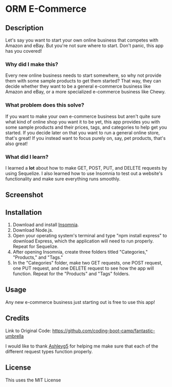 # ORM E-Commerce
## Description
Let's say you want to start your own online business that competes with Amazon and eBay. But you're not sure where to start. Don't panic, this app has you covered!
### Why did I make this?
Every new online business needs to start somewhere, so why not provide them with some sample products to get them started? That way, they can decide whether they want to be a general e-commerce business like Amazon and eBay, or a more specialized e-commerce business like Chewy.
### What problem does this solve?
If you want to make your own e-commerce business but aren't quite sure what kind of online shop you want it to be yet, this app provides you with some sample products and their prices, tags, and categories to help get you started. If you decide later on that you want to run a general online store, that's great! If you instead want to focus purely on, say, pet products, that's also great!
### What did I learn?
I learned a **lot** about how to make GET, POST, PUT, and DELETE requests by using Sequelize. I also learned how to use Insomnia to test out a website's functionality and make sure everything runs smoothly.
## Screenshot
## Installation
1. Download and install [Insomnia](https://insomnia.rest/).
2. Download Node.js.
3. Open your operating system's terminal and type "npm install express" to download Express, which the application will need to run properly. Repeat for Sequelize.
4. After opening Insomnia, create three folders titled "Categories," "Products," and "Tags."
5. In the "Categories" folder, make two GET requests, one POST request, one PUT request, and one DELETE request to see how the app will function. Repeat for the "Products" and "Tags" folders.
## Usage
Any new e-commerce business just starting out is free to use this app!
## Credits
Link to Original Code: https://github.com/coding-boot-camp/fantastic-umbrella

I would like to thank [Ashleyg5](https://github.com/Ashleyg5) for helping me make sure that each of the different request types function properly.
## License
This uses the MIT License